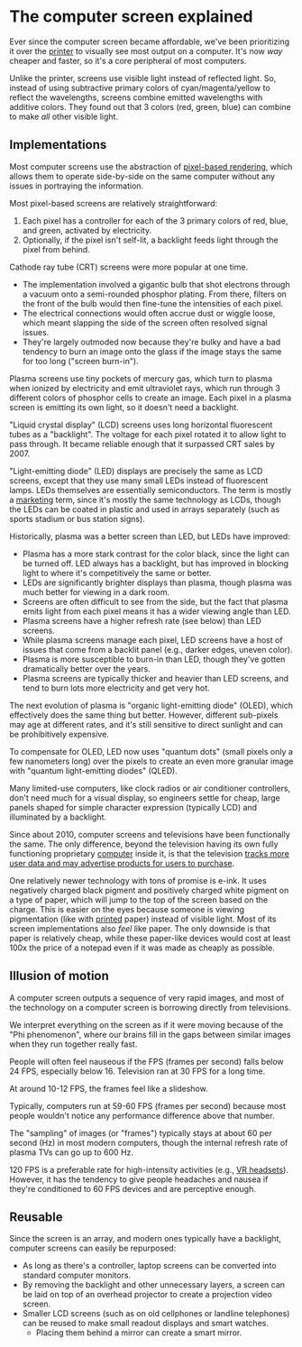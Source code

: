
# The computer screen explained

Ever since the computer screen became affordable, we've been prioritizing it over the [printer](computers-printers.md) to visually see most output on a computer. It's now *way* cheaper and faster, so it's a core peripheral of most computers.

Unlike the printer, screens use visible light instead of reflected light. So, instead of using subtractive primary colors of cyan/magenta/yellow to reflect the wavelengths, screens combine emitted wavelengths with additive colors. They found out that 3 colors (red, green, blue) can combine to make *all* other visible light.

## Implementations

Most computer screens use the abstraction of [pixel-based rendering](graphics.md), which allows them to operate side-by-side on the same computer without any issues in portraying the information.

Most pixel-based screens are relatively straightforward:

1. Each pixel has a controller for each of the 3 primary colors of red, blue, and green, activated by electricity.
2. Optionally, if the pixel isn't self-lit, a backlight feeds light through the pixel from behind.

Cathode ray tube (CRT) screens were more popular at one time.

- The implementation involved a gigantic bulb that shot electrons through a vacuum onto a semi-rounded phosphor plating. From there, filters on the front of the bulb would then fine-tune the intensities of each pixel.
- The electrical connections would often accrue dust or wiggle loose, which meant slapping the side of the screen often resolved signal issues.
- They're largely outmoded now because they're bulky and have a bad tendency to burn an image onto the glass if the image stays the same for too long ("screen burn-in").

Plasma screens use tiny pockets of mercury gas, which turn to plasma when ionized by electricity and emit ultraviolet rays, which run through 3 different colors of phosphor cells to create an image. Each pixel in a plasma screen is emitting its own light, so it doesn't need a backlight.

"Liquid crystal display" (LCD) screens uses long horizontal fluorescent tubes as a "backlight". The voltage for each pixel rotated it to allow light to pass through. It became reliable enough that it surpassed CRT sales by 2007.

"Light-emitting diode" (LED) displays are precisely the same as LCD screens, except that they use many small LEDs instead of fluorescent lamps. LEDs themselves are essentially semiconductors. The term is mostly a [marketing](marketing.md) term, since it's mostly the same technology as LCDs, though the LEDs can be coated in plastic and used in arrays separately (such as sports stadium or bus station signs).

Historically, plasma was a better screen than LED, but LEDs have improved:

- Plasma has a more stark contrast for the color black, since the light can be turned off. LED always has a backlight, but has improved in blocking light to where it's competitively the same or better.
- LEDs are significantly brighter displays than plasma, though plasma was much better for viewing in a dark room.
- Screens are often difficult to see from the side, but the fact that plasma emits light from each pixel means it has a wider viewing angle than LED.
- Plasma screens have a higher refresh rate (see below) than LED screens.
- While plasma screens manage each pixel, LED screens have a host of issues that come from a backlit panel (e.g., darker edges, uneven color).
- Plasma is more susceptible to burn-in than LED, though they've gotten dramatically better over the years.
- Plasma screens are typically thicker and heavier than LED screens, and tend to burn lots more electricity and get very hot.

The next evolution of plasma is "organic light-emitting diode" (OLED), which effectively does the same thing but better. However, different sub-pixels may age at different rates, and it's still sensitive to direct sunlight and can be prohibitively expensive.

To compensate for OLED, LED now uses "quantum dots" (small pixels only a few nanometers long) over the pixels to create an even more granular image with "quantum light-emitting diodes" (QLED).

Many limited-use computers, like clock radios or air conditioner controllers, don't need much for a visual display, so engineers settle for cheap, large panels shaped for simple character expression (typically LCD) and illuminated by a backlight.

Since about 2010, computer screens and televisions have been functionally the same. The only difference, beyond the television having its own fully functioning proprietary [computer](computers-hardware.md) inside it, is that the television [tracks more user data and may advertise products for users to purchase](faang.md).

One relatively newer technology with tons of promise is e-ink. It uses negatively charged black pigment and positively charged white pigment on a type of paper, which will jump to the top of the screen based on the charge. This is easier on the eyes because someone is viewing pigmentation (like with [printed](computers-printers.md) paper) instead of visible light. Most of its screen implementations also *feel* like paper. The only downside is that paper is relatively cheap, while these paper-like devices would cost at least 100x the price of a notepad even if it was made as cheaply as possible.

## Illusion of motion

A computer screen outputs a sequence of very rapid images, and most of the technology on a computer screen is borrowing directly from televisions.

We interpret everything on the screen as if it were moving because of the "Phi phenomenon", where our brains fill in the gaps between similar images when they run together really fast.

People will often feel nauseous if the FPS (frames per second) falls below 24 FPS, especially below 16. Television ran at 30 FPS for a long time.

At around 10-12 FPS, the frames feel like a slideshow.

Typically, computers run at 59-60 FPS (frames per second) because most people wouldn't notice any performance difference above that number.

The "sampling" of images (or "frames") typically stays at about 60 per second (Hz) in most modern computers, though the internal refresh rate of plasma TVs can go up to 600 Hz.

120 FPS is a preferable rate for high-intensity activities (e.g., [VR headsets](computers-vr.md)). However, it has the tendency to give people headaches and nausea if they're conditioned to 60 FPS devices and are perceptive enough.

## Reusable

Since the screen is an array, and modern ones typically have a backlight, computer screens can easily be repurposed:

- As long as there's a controller, laptop screens can be converted into standard computer monitors.
- By removing the backlight and other unnecessary layers, a screen can be laid on top of an overhead projector to create a projection video screen.
- Smaller LCD screens (such as on old cellphones or landline telephones) can be reused to make small readout displays and smart watches.
  - Placing them behind a mirror can create a smart mirror.
